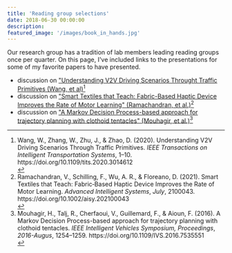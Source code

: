 ```yaml
---
title: 'Reading group selections'
date: 2018-06-30 00:00:00
description: 
featured_image: '/images/book_in_hands.jpg'
---
```


Our research group has a tradition of lab members leading reading groups once per quarter. On this page, I've included links to the presentations for some of my favorite papers to have presented.

* discussion on <a id="raw-url" href="reading_group_8_11_2021_v2v_driving_scenarios_wang_et_al.pdf">"Understanding V2V Driving Scenarios Throught Traffic Primitives (Wang, et al)</a>[^1]
* discussion on <a id="raw-url" href="https://github.com/mossti/Portfolio/blob/master/docs/resume_cv_may_2022.pdf">"Smart Textiles that Teach: Fabric-Based Haptic Device Improves the Rate of Motor Learning" (Ramachandran, et al.)</a>[^2]
* discussion on <a id="raw-url" href="https://github.com/mossti/Portfolio/blob/master/docs/resume_cv_may_2022.pdf">"A Markov Decision Process-based approach for trajectory planning with clothoid tentacles" (Mouhagir, et al.)</a>[^3]



[^1]:<div class="csl-entry">Wang, W., Zhang, W., Zhu, J., &#38; Zhao, D. (2020). Understanding V2V Driving Scenarios Through Traffic Primitives. <i>IEEE Transactions on Intelligent Transportation Systems</i>, 1–10. https://doi.org/10.1109/tits.2020.3014612</div>

[^2]:<div class="csl-entry">Ramachandran, V., Schilling, F., Wu, A. R., &#38; Floreano, D. (2021). Smart Textiles that Teach: Fabric‐Based Haptic Device Improves the Rate of Motor Learning. <i>Advanced Intelligent Systems</i>, <i>July</i>, 2100043. https://doi.org/10.1002/aisy.202100043</div>

[^3]:<div class="csl-entry">Mouhagir, H., Talj, R., Cherfaoui, V., Guillemard, F., &#38; Aioun, F. (2016). A Markov Decision Process-based approach for trajectory planning with clothoid tentacles. <i>IEEE Intelligent Vehicles Symposium, Proceedings</i>, <i>2016-Augus</i>, 1254–1259. https://doi.org/10.1109/IVS.2016.7535551</div>